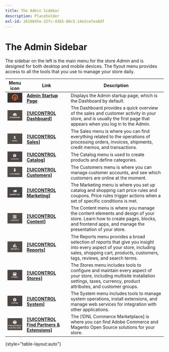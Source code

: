 ```yaml
---
title: The Admin Sidebar
description: Placeholder
exl-id: 2619645e-22fc-4365-80c5-14e2ce7ea8df
---
```

# The Admin Sidebar

The sidebar on the left is the main menu for the store _Admin_ and is designed for both desktop and mobile devices. The flyout menu provides access to all the tools that you use to manage your store daily.

| Menu icon | Link | Description |
| --------- | ---- | ----------- |
| ![Admin sidebar icon](./assets/icon-admin-sidebar-magento.png) | **[Admin Startup Page](https://docs.magento.com/user-guide/configuration/advanced/admin.html)** | Displays the Admin startup page, which is the Dashboard by default. |
| ![Dashboard menu](./assets/icon-admin-sidebar-dashboard.png) | **[[!UICONTROL Dashboard]](admin-dashboard.md)** | The Dashboard provides a quick overview of the sales and customer activity in your store, and is usually the first page that appears when you log in to the Admin. |
| ![Sales menu](./assets/icon-admin-sidebar-sales.png) | **[[!UICONTROL Sales]](https://docs.magento.com/user-guide/sales/sales-menu.html)** | The Sales menu is where you can find everything related to the operations of processing orders, invoices, shipments, credit memos, and transactions. |
| ![Catalog menu](./assets/icon-admin-sidebar-catalog.png) | **[[!UICONTROL Catalog]](../catalog/catalog-menu.md)** | The Catalog menu is used to create products and define categories. |
| ![Customers menu](./assets/icon-admin-sidebar-customers.png) | **[[!UICONTROL Customers]](https://docs.magento.com/user-guide/customers/customers-menu.html)** | The Customers menu is where you can manage customer accounts, and see which customers are online at the moment. |
| ![Marketing menu](./assets/icon-admin-sidebar-marketing.png) | **[[!UICONTROL Marketing]](https://docs.magento.com/user-guide/marketing/marketing-menu.html)** | The Marketing menu is where you set up catalog and shopping cart price rules and coupons. Price rules trigger actions when a set of specific conditions is met. |
| ![Content menu](./assets/icon-admin-sidebar-content.png) | **[[!UICONTROL Content]](../content-design/content-menu.md)** | The Content menu is where you manage the content elements and design of your store. Learn how to create pages, blocks, and frontend apps, and manage the presentation of your store. |
| ![Reports menu](./assets/icon-admin-sidebar-reports.png) | **[[!UICONTROL Reports]](reports-menu.md)** | The Reports menu provides a broad selection of reports that give you insight into every aspect of your store, including sales, shopping cart, products, customers, tags, reviews, and search terms. |
| ![Stores menu](./assets/icon-admin-sidebar-stores.png) | **[[!UICONTROL Stores]](https://docs.magento.com/user-guide/stores/stores.html)** | The Stores menu includes tools to configure and maintain every aspect of your store, including multisite installation settings, taxes, currency, product attributes, and customer groups. |
| ![System menu](./assets/icon-admin-sidebar-system.png) | **[[!UICONTROL System]](https://docs.magento.com/user-guide/system/system.html)** | The System menu includes tools to manage system operations, install extensions, and manage web services for integration with other applications. |
| ![Find Extensions](./assets/icon-admin-sidebar-extensions.png) | **[[!UICONTROL Find Partners & Extensions]](commerce-marketplace.md)** | The [!DNL Commerce Marketplace] is where you can find Adobe Commerce and Magento Open Source solutions for your store. |

{style="table-layout:auto"}
